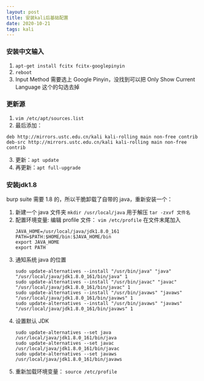 ```yaml
---
layout: post
title: 安装kali后基础配置
date: 2020-10-21
tags: kali
---
```


### 安装中文输入
1. ```apt-get install fcitx fcitx-googlepinyin```
3. ```reboot```
4. Input Method 需要选上 Google Pinyin，没找到可以把 Only Show Current Language 这个的勾选去掉

### 更新源
1. ```vim /etc/apt/sources.list```
2. 最后添加：
```
deb http://mirrors.ustc.edu.cn/kali kali-rolling main non-free contrib
deb-src http://mirrors.ustc.edu.cn/kali kali-rolling main non-free contrib
```
3. 更新：```apt update```
4. 再更新：```apt full-upgrade```

### 安装jdk1.8
burp suite 需要 1.8 的，所以干脆卸载了自带的 java，重新安装一个：
1. 新建一个 java 文件夹 `mkdir /usr/local/java` 用于解压  `tar -zxvf 文件名`  
2. 配置环境变量:
	编辑 profile 文件：
	```vim /etc/profile```
	在文件末尾加入 
	```
    JAVA_HOME=/usr/local/java/jdk1.8.0_161
    PATH=$PATH:$HOME/bin:$JAVA_HOME/bin
    export JAVA_HOME
    export PATH
    ```
3. 通知系统 java 的位置
	```
	sudo update-alternatives --install "/usr/bin/java" "java" "/usr/local/java/jdk1.8.0_161/bin/java" 1
	sudo update-alternatives --install "/usr/bin/javac" "javac" "/usr/local/java/jdk1.8.0_161/bin/javac" 1
	sudo update-alternatives --install "/usr/bin/javaws" "javaws" "/usr/local/java/jdk1.8.0_161/bin/javaws" 1
	sudo update-alternatives --install "/usr/bin/javaws" "javaws" "/usr/local/java/jdk1.8.0_161/bin/javaws" 1
	```
4. 设置默认 JDK
	```
	sudo update-alternatives --set java /usr/local/java/jdk1.8.0_161/bin/java
	sudo update-alternatives --set javac /usr/local/java/jdk1.8.0_161/bin/javac
	sudo update-alternatives --set javaws /usr/local/java/jdk1.8.0_161/bin/javaws
	```
3. 重新加载环境变量：
	``` source /etc/profile ```